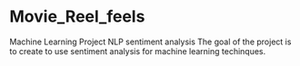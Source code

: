 # Movie_Reel_feels
Machine Learning Project NLP sentiment analysis 
The goal of the project is to create to use sentiment analysis for machine learning techinques. 
